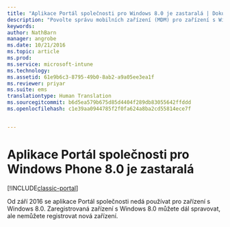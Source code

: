 ```yaml
---
title: "Aplikace Portál společnosti pro Windows 8.0 je zastaralá | Dokumentace Microsoftu"
description: "Povolte správu mobilních zařízení (MDM) pro zařízení s Windows Phone 8.0 pomocí služby Microsoft Intune."
keywords: 
author: NathBarn
manager: angrobe
ms.date: 10/21/2016
ms.topic: article
ms.prod: 
ms.service: microsoft-intune
ms.technology: 
ms.assetid: 61e9b6c3-8795-49b0-8ab2-a9a05ee3ea1f
ms.reviewer: priyar
ms.suite: ems
translationtype: Human Translation
ms.sourcegitcommit: b6d5ea579b675d85d4404f289db83055642ffddd
ms.openlocfilehash: c1e39aa0944785f2f0fa624a8ba2cd55814ece7f


---
```


#  <a name="windows-phone-80-company-portal-app-deprecated"></a>Aplikace Portál společnosti pro Windows Phone 8.0 je zastaralá

[!INCLUDE[classic-portal](../includes/classic-portal.md)]

Od září 2016 se aplikace Portál společnosti nedá používat pro zařízení s Windows 8.0. Zaregistrovaná zařízení s Windows 8.0 můžete dál spravovat, ale nemůžete registrovat nová zařízení.



<!--HONumber=Dec16_HO2-->



